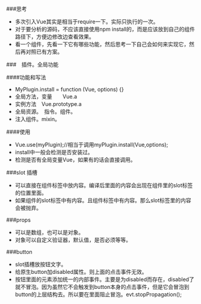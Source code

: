 ###思考 
* 多次引入Vue其实是相当于require一下。实际只执行的一次。
* 对于要分析的源码，不应该直接使用npm install的，而是应该放到自己的组件路径下，方便边修改边查看效果。
* 看一个组件，先看一下它有哪些功能，然后思考一下自己会如何来实现它，然后再对照已有方案。


###　插件。全局功能

####功能和写法
* MyPlugin.install = function (Vue, options) {}
* 全局方法，变量　　Vue.a 
* 实例方法　Vue.prototype.a
* 全局资源。　指令。组件。
* 注入组件。mixin。

####使用
* Vue.use(myPlugin);//相当于调用myPlugin.install(Vue,options);
* install中一般会检测是否安装过。
* 检测是否有全局变量Vue，如果有的话会直接调用。


###slot 插槽
* 可以直接在组件标签中放内容。编译后里面的内容会出现在组件里的slot标签的位置里面。
* 如果组件的slot标签中有内容。且组件标签中有内容。那么slot标签里的内容会被抛弃。


###props 
* 可以是数组，也可以是对象。
* 对象可以自定义验证器，默认值，是否必须等等。


###button
* slot插槽放按钮文字。
* 给原生button加disabled属性。则上面的点击事件无效。
* 按钮里面的元素添加统一的内部事件。主要是为disabled而存在，disabled了就不冒泡。因为虽然它不会触发到button本身的点击事件，但是它会冒泡到button的上层结构去。所以要在里面阻止冒泡。evt.stopPropagation();
